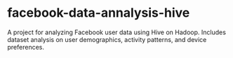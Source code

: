 # facebook-data-annalysis-hive
A project for analyzing Facebook user data using Hive on Hadoop. Includes dataset analysis on user demographics, activity patterns, and device preferences.
